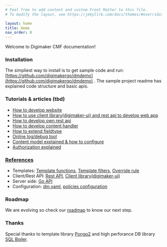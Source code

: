 ```yaml
---
# Feel free to add content and custom Front Matter to this file.
# To modify the layout, see https://jekyllrb.com/docs/themes/#overriding-theme-defaults

layout: home
title: Home
nav_order: 0
---
```


Welcome to Digimaker CMF documentation!

### Installation
The simpliest way to install is to get sample code and run: [https://github.com/digimakergo/dmdemo](https://github.com/digimakergo/dmdemo) . The sample project readme has explained code structure and basic apis.


### Tutorials & articles (tbd)
 - [How to develop website](tutorial/)
 - [How to use client library(digimaker-ui) and rest api to develop web app](tutorial/)
 - [How to develop own rest api](tutorial/)
 - [How to develop content handler](tutorial/)
 - [How to extend fieldtype](tutorial/)
 - [Online log/debug tool](tutorial/)
 - [Content model explained & how to configure](tutorial/content-model)
 - [Authorization explained](tutorial/)


### [References](references/)
 - Templates: [Template functions](references/template-functions), [Template filters](references/template-filters), [Override rule](references/template-override)
 - Client/Rest API: [Rest API](references/rest), [Client library(digimaker-ui)](references/digimaker-ui)
 - Server side: [Go API](references/go)
 - Configuration: [dm.yaml](references/dm.yaml), [policies configuration](references/permission)

### Roadmap

We are evolving so check our [roadmap](roadmap) to know our next step.

### Thanks
Special thanks to template library [Pongo2](https://github.com/flosch/pongo2) and high perforance DB library [SQL Boiler](https://github.com/volatiletech/sqlboiler). 

